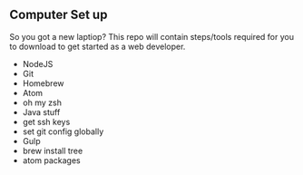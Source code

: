 ## Computer Set up 
So you got a new laptiop? This repo will contain steps/tools required for you to download to get started as a web developer.

 - NodeJS
 - Git
 - Homebrew
 - Atom
 - oh my zsh
 - Java stuff
 - get ssh keys
 - set git config globally
 - Gulp
 - brew install tree
 - atom packages
 